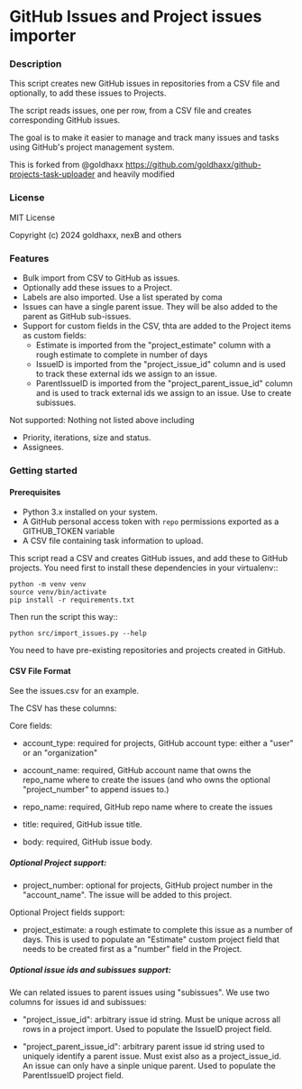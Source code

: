 # GitHub Issues and Project issues importer

### Description

This script creates new GitHub issues in repositories from a CSV file
and optionally, to add these issues to Projects.

The script reads issues, one per row, from a CSV file and creates corresponding GitHub issues.

The goal is to make it easier to manage and track many issues and tasks using GitHub's project
management system.

This is forked from @goldhaxx https://github.com/goldhaxx/github-projects-task-uploader and
heavily modified

### License

MIT License

Copyright (c) 2024 goldhaxx, nexB and others


### Features

- Bulk import from CSV to GitHub as issues.
- Optionally add these issues to a Project.
- Labels are also imported. Use a list sperated by coma 
- Issues can have a single parent issue. They will be also added to the parent as GitHub sub-issues.
- Support for custom fields in the CSV, thta are added to the Project items as custom fields:
  - Estimate is imported from the "project_estimate" column with a rough estimate to complete in
    number of days
  - IssueID is imported from the "project_issue_id" column and is used to track these external ids
    we assign to an issue.
  - ParentIssueID is imported from the "project_parent_issue_id" column and is used to track
    external ids we assign to an issue. Use to create subissues.
  
Not supported: Nothing not listed above including
- Priority, iterations, size and status.
- Assignees.

### Getting started

#### Prerequisites

- Python 3.x installed on your system.
- A GitHub personal access token with `repo` permissions exported as a GITHUB_TOKEN variable
- A CSV file containing task information to upload.

This script read a CSV and creates GitHub issues, and add these to GitHub projects.
You need first to install these dependencies in your virtualenv::

    python -m venv venv
    source venv/bin/activate
    pip install -r requirements.txt

Then run the script this way::

    python src/import_issues.py --help

You need to have pre-existing repositories and projects created in GitHub.


#### CSV File Format

See the issues.csv for an example.

The CSV has these columns:

Core fields:
- account_type: required for projects, GitHub account type: either a "user" or an "organization"
- account_name: required, GitHub account name that owns the repo_name where to create the issues
  (and who owns the optional "project_number" to append issues to.)
- repo_name: required, GitHub repo name where to create the issues

- title: required, GitHub issue title.
- body: required, GitHub issue body.


##### Optional Project support:

- project_number: optional for projects, GitHub project number in the "account_name". The issue
  will be added to this project.

Optional Project fields support:

- project_estimate: a rough estimate to complete this issue as a number of days.
  This is used to populate an "Estimate" custom project field that needs to be created first as
  a "number" field in the Project.

##### Optional issue ids and subissues support:

We can related issues to parent issues using "subissues". We use two columns for issues id and subissues:

- "project_issue_id": arbitrary issue id string. Must be unique across all rows in a project import.
  Used to populate the IssueID project field.

- "project_parent_issue_id": arbitrary parent issue id string used to uniquely identify a parent issue.
  Must exist also as a project_issue_id. An issue can only have a sinple unique parent.
  Used to populate the ParentIssueID project field.
